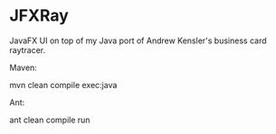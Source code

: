 JFXRay
======

JavaFX UI on top of my Java port of Andrew Kensler's business card raytracer.

Maven:

mvn clean compile exec:java

Ant:

ant clean compile run

